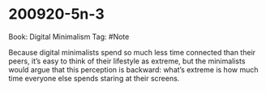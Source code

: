 # 200920-5n-3

Book: Digital Minimalism
Tag: #Note

Because digital minimalists spend so much less time connected than their peers, it’s easy to think of their lifestyle as extreme, but the minimalists would argue that this perception is backward: what’s extreme is how much time everyone else spends staring at their screens.